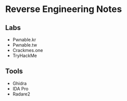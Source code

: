 # Reverse Engineering Notes

## Labs
- Pwnable.kr 
- Pwnable.tw
- Crackmes.one
- TryHackMe
  
## Tools
- Ghidra
- IDA Pro
- Radare2



